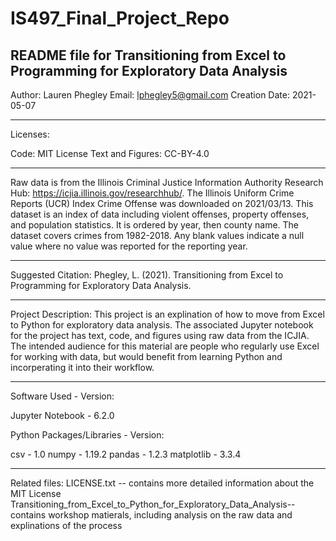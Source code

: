 # IS497_Final_Project_Repo


README file for Transitioning from Excel to Programming for Exploratory Data Analysis
---------
Author: Lauren Phegley
Email: lphegley5@gmail.com
Creation Date: 2021-05-07

---------
Licenses: 

Code: MIT License
Text and Figures: CC-BY-4.0

---------

Raw data is from the Illinois Criminal Justice Information Authority Research Hub: https://icjia.illinois.gov/researchhub/. 
The Illinois Uniform Crime Reports (UCR) Index Crime Offense was downloaded on 2021/03/13. 
This dataset is an index of data including violent offenses, property offenses, and population statistics. It is ordered by year, then county name. The dataset covers crimes from 1982-2018. Any blank values indicate a null value where no value was reported for the reporting year.

--------

Suggested Citation: Phegley, L. (2021). Transitioning from Excel to Programming for Exploratory Data Analysis.

--------

Project Description: This project is an explination of how to move from Excel to Python for exploratory data analysis. The associated Jupyter notebook for the project has text, code, and figures using raw data from the ICJIA. The intended audience for this material are people who regularly use Excel for working with data, but would benefit from learning Python and incorperating it into their workflow. 

--------

Software Used - Version: 

Jupyter Notebook - 6.2.0

Python Packages/Libraries - Version:

csv - 1.0
numpy - 1.19.2
pandas - 1.2.3
matplotlib - 3.3.4

--------

Related files: 
LICENSE.txt -- contains more detailed information about the MIT License
Transitioning_from_Excel_to_Python_for_Exploratory_Data_Analysis-- contains workshop matierals, including analysis on the raw data and explinations of the process
